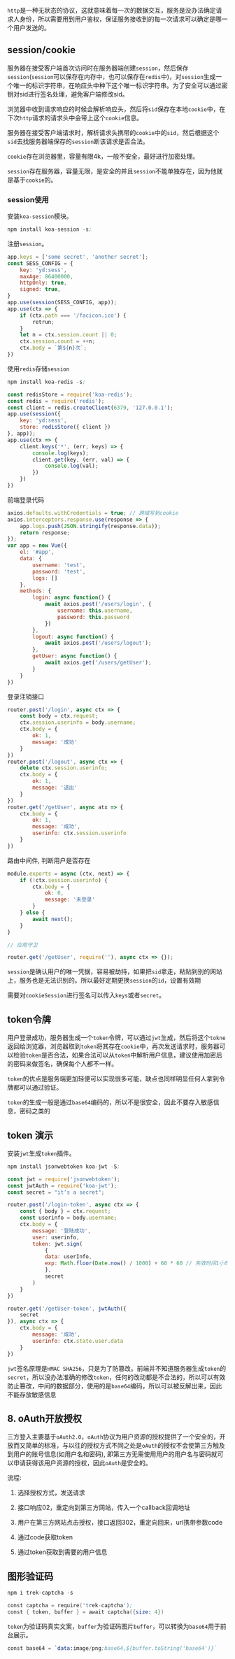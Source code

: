 ```http```是一种无状态的协议，这就意味着每一次的数据交互，服务是没办法确定请求人身份，所以需要用到用户鉴权，保证服务接收到的每一次请求可以确定是哪一个用户发送的。
## session/cookie

服务器在接受客户端首次访问时在服务器端创建```session```，然后保存```session```(```session```可以保存在内存中，也可以保存在```redis```中)，对```session```生成一个唯一的标识字符串，在响应头中种下这个唯一标识字符串。为了安全可以通过密钥对sid进行签名处理，避免客户端修改sid。

浏览器中收到请求响应的时候会解析响应头，然后将```sid```保存在本地```cookie```中，在下次```http```请求的请求头中会带上这个```cookie```信息。

服务器在接受客户端请求时，解析请求头携带的```cookie```中的```sid```，然后根据这个```sid```去找服务器端保存的```session```断该请求是否合法。


```cookie```存在浏览器里，容量有限4k，一般不安全，最好进行加密处理。

```session```存在服务器，容量无限，是安全的并且```session```不能单独存在，因为他就是基于```cookie```的。

### session使用

安装```koa-session```模块。

```s
npm install koa-session -s;
```

注册```session```。

```js
app.keys = ['some secret', 'another secret'];
const SESS_CONFIG = {
    key: 'yd:sess',
    maxAge: 86400000,
    httpOnly: true,
    signed: true,
}
app.use(session(SESS_CONFIG, app));
app.use(ctx => {
    if (ctx.path === '/facicon.ico') {
        retrun;
    }
    let n = ctx.session.count || 0;
    ctx.session.count = ++n;
    ctx.body = `第${n}次`;
})

```

使用```redis```存储```session```

```s
npm install koa-redis -s;
```

```js
const redisStore = require('koa-redis');
const redis = require('redis');
const client = redis.createClient(6379, '127.0.0.1');
app.use(session({
    key: 'yd:sess',
    store: redisStore({ client })
}, app));
app.use(ctx => {
    client.keys('*', (err, keys) => {
        console.log(keys);
        client.get(key, (err, val) => {
            console.log(val);
        })
    })
})
```

前端登录代码

```js
axios.defaults.withCredentials = true; // 跨域写到cookie
axios.interceptors.response.use(response => {
    app.logs.push(JSON.stringify(response.data));
    return response;
});
var app = new Vue({
    el: '#app',
    data: {
        username: 'test',
        password: 'test',
        logs: []
    },
    methods: {
        login: async function() {
            await axios.post('/users/login', {
                username: this.username,
                password: this.password
            })
        },
        logout: async function() {
            await axios.post('/users/logout');
        },
        getUser: async function() {
            await axios.get('/users/getUser');
        }
    }
})
```

登录注销接口

```js
router.post('/login', async ctx => {
    const body = ctx.request;
    ctx.session.userinfo = body.username;
    ctx.body = {
        ok: 1,
        message: '成功'
    }
})
router.post('/logout', async ctx => {
    delete ctx.session.userinfo;
    ctx.body = {
        ok: 1,
        message: '退出'
    }
})
router.get('/getUser', async atx => {
    ctx.body = {
        ok: 1,
        message: '成功',
        userinfo: ctx.session.userinfo
    }
})
```

路由中间件, 判断用户是否存在

```js
module.exports = async (ctx, next) => {
    if (!ctx.session.userinfo) {
        ctx.body = {
            ok: 0,
            message: '未登录'
        }
    } else {
        await next();
    }
}

// 应用守卫

router.get('/getUser', require(''), async ctx => {});

```

```session```是确认用户的唯一凭据，容易被劫持，如果把```sid```拿走，粘贴到别的网站上，服务也是无法识别的。所以最好定期更换```session```的```id```，设置有效期

需要对```cookieSession```进行签名可以传入```keys```或者```secret```。

## token令牌

用户登录成功，服务器生成一个```token```令牌，可以通过```jwt```生成，然后将这个```tokne```返回给浏览器，浏览器取到```token```将其存在```cookie```中，再次发送请求时，服务器可以检验```token```是否合法，如果合法可以从```token```中解析用户信息，建议使用加密后的密码来做签名，确保每个人都不一样。

```token```的优点是服务端更加轻便可以实现很多可能，缺点也同样明显任何人拿到令牌都可以通过验证。

```token```的生成一般是通过```base64```编码的，所以不是很安全，因此不要存入敏感信息，密码之类的

## token 演示

安装```jwt```生成```token```插件。

```s
npm install jsonwebtoken koa-jwt -S;
```

```js
const jwt = require('jsonwebtoken');
const jwtAuth = require('koa-jwt');
const secret = "it‘s a secret";

router.post('/login-token', async ctx => {
    const { body } = ctx.request;
    const userinfo = body.username;
    ctx.body = {
        message: '登陆成功',
        user: userinfo,
        token: jwt.sign(
            {
            data: userInfo,
            exp: Math.floor(Date.now() / 1000) + 60 * 60 // 失效时间1小时
            },
            secret
        )
    }
})

router.get('/getUser-token', jwtAuth({
    secret
}), async ctx => {
    ctx.body = {
        message: '成功',
        userinfo: ctx.state.user.data
    }
})

```

```jwt```签名原理是```HMAC SHA256```，只是为了防篡改。前端并不知道服务器生成```token```的```secret```，所以没办法准确的修改```token```，任何的改动都是不合法的，所以可以有效防止篡改，中间的数据部分，使用的是```base64```编码，所以可以被反解出来，因此不能存放敏感信息



## 8. oAuth开放授权

三方登入主要基于```oAuth2.0```，```oAuth```协议为用户资源的授权提供了一个安全的，开放而又简单的标准，与以往的授权方式不同之处是```oAuth```的授权不会使第三方触及到用户的账号信息(如用户名和密码), 即第三方无需使用用户的用户名与密码就可以申请获得该用户资源的授权，因此```oAuth```是安全的。

流程:

1. 选择授权方式，发送请求

2. 接口响应02，重定向到第三方网站，传入一个callback回调地址

3. 用户在第三方网站点击授权，接口返回302，重定向回来，url携带参数code

4. 通过code获取token

5. 通过token获取到需要的用户信息

## 图形验证码

```s
npm i trek-captcha -s
```

```s
const captcha = require('trek-captcha');
const { token, buffer } = await captcha({size: 4})
```

```token```为验证码真实文案，```buffer```为验证码图片```buffer```，可以转换为```base64```用于前台展示。

```s
const base64 = `data:image/png;base64,${buffer.toString('base64')}`
```
